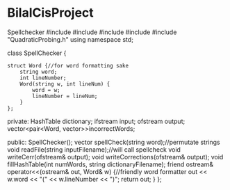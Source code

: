 # BilalCisProject
Spellchecker
#include <fstream>
#include <iostream>
#include <string>
#include <vector>
#include "QuadraticProbing.h"
using namespace std;

class SpellChecker {

    struct Word {//for word formatting sake
        string word;
        int lineNumber;
        Word(string w, int lineNum) {
            word = w;
            lineNumber = lineNum;
        }
    };
private:
    HashTable<string> dictionary;
    ifstream input;
    ofstream output;
    vector<pair<Word, vector<string>>>incorrectWords;

public:
    SpellChecker();
    vector<string> spellCheck(string word);//permutate strings
    void readFile(string inputFilename);//will call spellcheck
    void writeCerr(ofstream& output);
    void writeCorrections(ofstream& output);
    void fillHashTable(int numWords, string dictionaryFilename);
    friend ostream& operator<<(ostream& out, Word& w) {//friendly word formatter
        out << w.word << "(" << w.lineNumber << ")";
        return out;
    }
};
